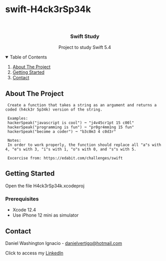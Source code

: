 # swift-H4ck3rSp34k

<!-- PROJECT LOGO -->
<br />
<p align="center">

  <h3 align="center">Swift Study</h3>
  <p align="center">
    Project to study Swift 5.4
  </p>
</p>



<!-- TABLE OF CONTENTS -->
<details open="open">
  <summary>Table of Contents</summary>
  <ol>
    <li>
      <a href="#about-the-project">About The Project</a>
    </li>
    <li>
      <a href="#getting-started">Getting Started</a>
    </li>
    <li><a href="#contact">Contact</a></li>
  </ol>
</details>



<!-- ABOUT THE PROJECT -->
## About The Project
 
  
     Create a function that takes a string as an argument and returns a coded (h4ck3r 5p34k) version of the string.
     
     Examples:
     hackerSpeak("javascript is cool") ➞ "j4v45cr1pt 15 c00l"
     hackerSpeak("programming is fun") ➞ "pr0gr4mm1ng 15 fun"
     hackerSpeak("become a coder") ➞ "b3c0m3 4 c0d3r"
     
     Notes:
     In order to work properly, the function should replace all "a"s with 4, "e"s with 3, "i"s with 1, "o"s with 0, and "s"s with 5.

     Excercise from: https://edabit.com/challenges/swift


<!-- GETTING STARTED -->
## Getting Started

Open the file H4ck3rSp34k.xcodeproj 

### Prerequisites

* Xcode 12.4
* Use iPhone 12 mini as simulator 

<!-- CONTACT -->
## Contact

Daniel Washington Ignacio - danielvertigo@hotmail.com

Click to access my [LinkedIn](https://www.linkedin.com/in/daniel-washington-ignacio-ab439b164/)
